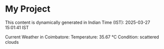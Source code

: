 # My Project

This content is dynamically generated in Indian Time (IST): 2025-03-27 15:01:41 IST


Current Weather in Coimbatore:
Temperature: 35.67 °C
Condition: scattered clouds
